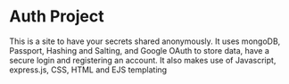 # Auth Project

This is a site to have your secrets shared anonymously. It uses mongoDB, Passport, Hashing and Salting, and Google OAuth to store data, have a secure login and registering an account. It also makes use of Javascript, express.js, CSS, HTML and EJS templating
